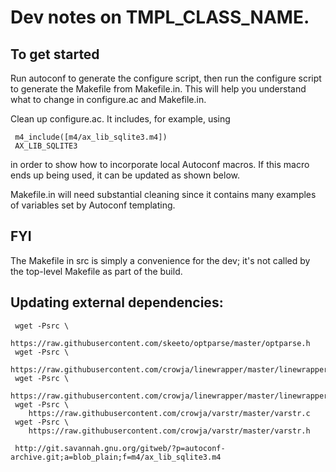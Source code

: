# Dev notes on TMPL_CLASS_NAME.

## To get started

Run autoconf to generate the configure script, then run the configure script to
generate the Makefile from Makefile.in. This will help you understand what to
change in configure.ac and Makefile.in.

Clean up configure.ac. It includes, for example, using

     m4_include([m4/ax_lib_sqlite3.m4])
     AX_LIB_SQLITE3

in order to show how to incorporate local Autoconf macros. If this macro ends up
being used, it can be updated as shown below.

Makefile.in will need substantial cleaning since it contains many examples of
variables set by Autoconf templating.

## FYI

The Makefile in src is simply a convenience for the dev; it's not called by the
top-level Makefile as part of the build.

## Updating external dependencies:

     wget -Psrc \
        https://raw.githubusercontent.com/skeeto/optparse/master/optparse.h
     wget -Psrc \
        https://raw.githubusercontent.com/crowja/linewrapper/master/linewrapper.c
     wget -Psrc \
        https://raw.githubusercontent.com/crowja/linewrapper/master/linewrapper.h
     wget -Psrc \
        https://raw.githubusercontent.com/crowja/varstr/master/varstr.c
     wget -Psrc \
        https://raw.githubusercontent.com/crowja/varstr/master/varstr.h

     http://git.savannah.gnu.org/gitweb/?p=autoconf-archive.git;a=blob_plain;f=m4/ax_lib_sqlite3.m4

